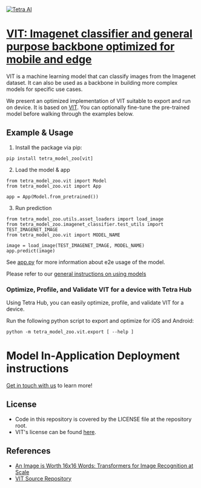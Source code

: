 [![Tetra AI](https://tetra.ai/img/logo.svg)](https://tetra.ai/)

# [VIT: Imagenet classifier and general purpose backbone optimized for mobile and edge](https://tetraai.com/model-zoo/vit)

VIT is a machine learning model that can classify images from the Imagenet dataset.
It can also be used as a backbone in building more complex models for specific use cases.

We present an optimized implementation of VIT suitable to export and run on device. It is based on [VIT](https://github.com/pytorch/vision/blob/main/torchvision/models/vision_transformer.py). You can optionally
fine-tune the pre-trained model before walking through the examples below.

## Example & Usage

1. Install the package via pip:
```
pip install tetra_model_zoo[vit]
```

2. Load the model & app
```
from tetra_model_zoo.vit import Model
from tetra_model_zoo.vit import App

app = App(Model.from_pretrained())
```

3. Run prediction
```
from tetra_model_zoo.utils.asset_loaders import load_image
from tetra_model_zoo.imagenet_classifier.test_utils import TEST_IMAGENET_IMAGE
from tetra_model_zoo.vit import MODEL_NAME

image = load_image(TEST_IMAGENET_IMAGE, MODEL_NAME)
app.predict(image)
```

See [app.py](../imagenet_classifier/app.py#L49) for more information about e2e usage of the model.

Please refer to our [general instructions on using models](../../#tetra-model-zoo)

### Optimize, Profile, and Validate VIT for a device with Tetra Hub
Using Tetra Hub, you can easily optimize, profile, and validate VIT for a device.

Run the following python script to export and optimize for iOS and Android:
```
python -m tetra_model_zoo.vit.export [ --help ]
```

# Model In-Application Deployment instructions
<a href="mailto:support@tetra.ai?subject=Request Access for Tetra Hub&body=Interest in using VIT in model zoo for deploying on-device.">Get in touch with us</a> to learn more!

## License
- Code in this repository is covered by the LICENSE file at the repository root.
- VIT's license can be found [here](https://github.com/pytorch/vision/blob/main/LICENSE).

## References
* [An Image is Worth 16x16 Words: Transformers for Image Recognition at Scale](https://arxiv.org/abs/2010.11929)
* [VIT Source Repository](https://github.com/pytorch/vision/blob/main/torchvision/models/vision_transformer.py)
